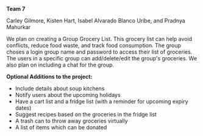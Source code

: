 **Team 7**

Carley Gilmore, Kisten Hart, Isabel Alvarado Blanco Uribe, and Pradnya Mahurkar

We plan on creating a Group Grocery List. This grocery list can help avoid conflicts, reduce food waste, and track food consumption. The group choses a login group name and password to access their list of groceries. The users in a specific group can add/delete/edit the group's groceries. We also plan on including a chat for the group.

**Optional Additions to the project:**
- Include details about soup kitchens
- Notify users about the upcoming holidays
- Have a cart list and a fridge list (with a reminder for upcoming expiry dates)
- Suggest recipes based on the groceries in the fridge list
- A trash can to throw away groceries virtually
- A list of items which can be donated

